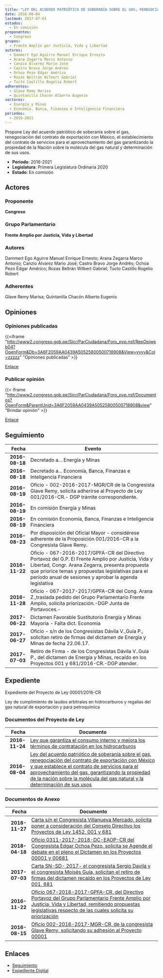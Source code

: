```yaml
---
title: "LEY DEL ACUERDO PATRIÓTICO DE SOBERANÍA SOBRE EL GAS, RENEGOCIACIÓN DEL CONTRATO DE EXPORTACIÓN CON MÉXICO Y QUE ESTABLECE EL CONTRATO DE SERVICIOS PARA EL APROVECHAMIENTO DEL GAS GARANTIZANDO LA PROPIEDAD DE LA NACIÓN SOBRE LA MOLÉCULA DEL GAS NATURAL Y LA DETERMINACIÓN DE SUS USOS"
date: 2016-08-04
lastmod: 2017-07-03
estados: 
  - En comisión
proponentes: 
  - Congreso
grupos: 
  - Frente Amplio por Justicia, Vida y Libertad
autores: 
  - Dammert Ego Aguirre Manuel Enrique Ernesto
  - Arana Zegarra Marco Antonio
  - Canzio Álvarez Mario José
  - Castro Bravo Jorge Andrés
  - Ochoa Pezo Édgar Américo
  - Rozas Beltrán Wilbert Gabriel
  - Tucto Castillo Rogelio Robert
adherentes: 
  - Glave Remy Marisa
  - Quintanilla Chacón Alberto Eugenio
sectores: 
  - Energía y Minas
  - Economía, Banca, Finanzas e Inteligencia Financiera
periodos: 
  - 2016-2021
---
```


Propone Ley del acuerdo patriótico de soberanía sobre el gas, renegociación del contrato de exportación con México, el establecimiento del contrato de servicios para el aprovechamiento del gas garantizando la propiedad de la Nación sobre la molécula del gas natural y determinación de sus usos.

- **Periodo**: 2016-2021
- **Legislatura**: Primera Legislatura Ordinaria 2020
- **Estado**: En comisión

## Actores

### Proponente

**Congreso**

### Grupo Parlamentario

**Frente Amplio por Justicia, Vida y Libertad**

### Autores

Dammert Ego Aguirre Manuel Enrique Ernesto; Arana Zegarra Marco Antonio; Canzio Álvarez Mario José; Castro Bravo Jorge Andrés; Ochoa Pezo Édgar Américo; Rozas Beltrán Wilbert Gabriel; Tucto Castillo Rogelio Robert

### Adherentes

Glave Remy Marisa; Quintanilla Chacón Alberto Eugenio


## Opiniones

### Opiniones publicadas

{{<iframe "http://www2.congreso.gob.pe/Sicr/ParCiudadana/Foro_pvp.nsf/RepOpiweb04?OpenForm&Db=3A6F2059AA0439A50525800500718908&View=yyyy&Col=zzzzz" "Opiniones publicadas" >}}

[Enlace](http://www2.congreso.gob.pe/Sicr/ParCiudadana/Foro_pvp.nsf/RepOpiweb04?OpenForm&Db=3A6F2059AA0439A50525800500718908&View=yyyy&Col=zzzzz)
### Publicar opinión

{{< iframe "http://www2.congreso.gob.pe/Sicr/ParCiudadana/Foro_pvp.nsf/Documentos?OpenForm&ParentUnid=3A6F2059AA0439A50525800500718908&view" "Brindar opinión" >}}

[Enlace](http://www2.congreso.gob.pe/Sicr/ParCiudadana/Foro_pvp.nsf/Documentos?OpenForm&ParentUnid=3A6F2059AA0439A50525800500718908&view)

## Seguimiento

| Fecha | Evento |
|------:|--------|
| **2016-08-18** | Decretado a... Energía y Minas|
| **2016-08-18** | Decretado a... Economía, Banca, Finanzas e Inteligencia Financiera|
| **2016-08-19** | Oficio - 002-2016-2017-MGR/CR de la Congresista Glave Remy, solicita adherirse al Proyecto de Ley 001/2016-CR.- DGP trámite correspondiente.|
| **2016-08-19** | En comisión Energía y Minas|
| **2016-08-19** | En comisión Economía, Banca, Finanzas e Inteligencia Financiera|
| **2016-08-23** | Por disposición del Oficial Mayor - considérese adherente de la Proposición 001/2016-CR a la Congresista Glave Remy.|
| **2016-11-22** | Oficio - 067-2016-2017/GPFA-CR del Directivo Portavoz del G.P. El Frente Amplio por Justicia, Vida y Libertad, Congr. Arana Zegarra, presenta propuesta que priorice temas y propuestas legislativas para el período anual de sesiones y aprobar la agenda legislativa|
| **2016-11-28** | Oficio - 067-2017-2017/GPFA-CR del Cong. Arana Z.,traslada pedido del Grupo Parlamentario Frente Amplio, solicita priorización.-DGP Junta de Portavoces.-|
| **2017-06-22** | Dictamen Favorable Sustitutorio Energía y Minas Mayoria - Falta dict. Economía|
| **2017-06-27** | Oficio - s/n de los Congresistas Dávila V.,Guía P., solicitan retiro de firmas del dictamen de Energía y Minas de fecha 22.06.17.|
| **2017-07-03** | Retiro de Firma - de los Congresistas Dávila V..Guía P., del dictamen de Energía y Minas, recaído en los Proyectos 001 y 681/2016-CR.-DGP atender.|


## Expediente

Expediente del Proyecto de Ley 00001/2016-CR

Ley de cumplimiento de laudos arbitrales en hidrocarburos y regalías del gas natural de exportación y para petroquímica


### Documentos del Proyecto de Ley

| Fecha | Documento |
|------:|--------|
| **2016-11-24** | [Ley que garantiza el consumo interno y mejora los términos de contratación en los hidrocarburos](http://www.leyes.congreso.gob.pe/Documentos/2016_2021/Proyectos_de_Ley_y_de_Resoluciones_Legislativas/PL0068120161124.pdf) |
| **2016-08-04** | [Ley del acuerdo patriótico de soberanía sobre el gas, renegociación del contrato de exportación con México y que establece el contrato de servicios para el aprovechamiento del gas, garantizando la propiedad de la nación sobre la molécula del gas natural y la determinación de sus usos](http://www.leyes.congreso.gob.pe/Documentos/2016_2021/Proyectos_de_Ley_y_de_Resoluciones_Legislativas/PL00001_20160804.pdf) |

### Documentos de Anexo

| Fecha | Documento |
|------:|--------|
| **2018-11-27** | [Carta s/n el Congresista Villanueva Mercado, solicita poner a consideración del Consejo Directivo los Proyectos de Ley 1452, 001 y 681](http://www.leyes.congreso.gob.pe/Documentos/2016_2021/Oficios/Congresistas/CARTA-S-N-AVM-20181127.pdf) |
| **2018-04-18** | [Oficio 0311-2017-2018-DC-EAOP-CR del Congresista Edgar Ochoa Pezo, solicita se Agende el debate en el pleno el Dictamen en los Proyectos 00001 y 00681](http://www.leyes.congreso.gob.pe/Documentos/2016_2021/Oficios/Congresistas/OFICIO-0311-2017-2018-DC-EAOP-CR.pdf) |
| **2017-07-03** | [Carta SN-SD- 2017- el congresista Sergio Davila y el congresista Moisés Guía, solicitan el retiro de firmas del dictamen recaído en los Proyectos de Ley 001, 681](http://www.leyes.congreso.gob.pe/Documentos/2016_2021/Retiro_de_Firmas/Dictamenes/CARTA-SN-SD.PDF) |
| **2016-11-22** | [Oficio 067-2016-2017-GPFA-CR, del Directivo Portavoz del Grupo Parlamentario Frente Amplio por Justicia, Vida y Libertad, remitiendo propuestas legislativas respecto de las cuales solicita su priorización](http://www.leyes.congreso.gob.pe/Documentos/2016_2021/Oficios/Grupos_Parlamentarios/OFICIO-067-2016-2017-GPFA-CR.pdf) |
| **2016-08-15** | [Oficio 002-2016-2017-MGR-CR, de la congresista Glave Remy, solicitando su adhesión al Proyecto 00001](http://www.leyes.congreso.gob.pe/Documentos/2016_2021/Adhesiones/Proyectos_de_Ley/OF-002-2016-2017-MGR-CR.pdf) |

## Enlaces 

- [Seguimiento](http://www2.congreso.gob.pe/Sicr/TraDocEstProc/CLProLey2016.nsf/f7fff46988ca05b1052578e100829cc7/db5f4db0c7192b8805258005006c32ae?OpenDocument)
- [Expediente Digital](http://www2.congreso.gob.pe/Sicr/TraDocEstProc/CLProLey2016.nsf/f7fff46988ca05b1052578e100829cc7/db5f4db0c7192b8805258005006c32ae?OpenDocument&Click=05257FB7005EB655.eb71d0cf91d8294e05256cdf006b5706/$Body/0.1C6C)
